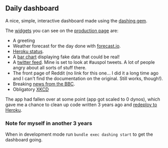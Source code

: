 ## Daily dashboard

A nice, simple, interactive dashboard made using the [dashing gem](http://shopify.github.com/dashing).

The [widgets](https://github.com/Shopify/dashing/wiki/Additional-Widgets) you can see on the [production page](http://daily-dash.herokuapp.com/sample) are:
* A greeting
* Weather forecast for the day done with [forecast.io](https://gist.github.com/mjamieson/5274790).
* [Heroku status](https://gist.github.com/bhankus/6828887).
* A [bar chart](https://github.com/jorgemorgado/dashing-barchart) displaying fake data that could be real!
* A [twitter feed](https://gist.github.com/jeroenbegyn/5419267). Mine is set to look at #auspol tweets. A lot of people angry about all sorts of stuff there.
* The front page of Reddit (no link for this one... I did it a long time ago and I can't find the documentation on the original. Still works, though!).
* Breaking [news from the BBC](https://gist.github.com/iainjmitchell/5271830).
* Obligatory [XKCD](https://gist.github.com/matt-snider/fd453f2c31a9d0131c52)

The app had fallen over at some point (app got scaled to 0 dynos), which gave me a chance to clean up code written 3 years ago and [redeploy to Heroku](http://daily-dash.herokuapp.com/sample).

### Note for myself in another 3 years
When in development mode run ```bundle exec dashing start``` to get the dashboard going.